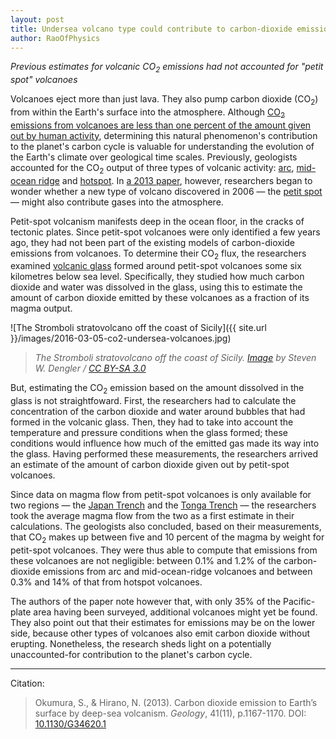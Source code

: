 ```yaml
---
layout: post
title: Undersea volcano type could contribute to carbon-dioxide emissions
author: RaoOfPhysics
---
```


_Previous estimates for volcanic CO<sub>2</sub> emissions had not accounted for "petit spot" volcanoes_

Volcanoes eject more than just lava.
They also pump carbon dioxide (CO<sub>2</sub>) from within the Earth's surface into the atmosphere.
Although [CO<sub>2</sub> emissions from volcanoes are less than one percent of the amount given out by human activity](http://volcanoes.usgs.gov/vhp/gas_climate.html), determining this natural phenomenon's contribution to the planet's carbon cycle is valuable for understanding the evolution of the Earth's climate over geological time scales.
Previously, geologists accounted for the CO<sub>2</sub> output of three types of volcanic activity: [arc](https://en.wikipedia.org/wiki/Volcanic_arc), [mid-ocean ridge](https://en.wikipedia.org/wiki/Mid-ocean_ridge) and [hotspot](https://en.wikipedia.org/wiki/Hotspot_%28geology%29).
In [a 2013 paper](http://dx.doi.org/10.1130/G34620.1), however, researchers began to wonder whether a new type of volcano discovered in 2006 &mdash; the [petit spot](http://news.nationalgeographic.com/news/2006/07/060727-new-volcano.html) &mdash; might also contribute gases into the atmosphere.

Petit-spot volcanism manifests deep in the ocean floor, in the cracks of tectonic plates.
Since petit-spot volcanoes were only identified a few years ago, they had not been part of the existing models of carbon-dioxide emissions from volcanoes.
To determine their CO<sub>2</sub> flux, the researchers examined [volcanic glass](https://en.wikipedia.org/wiki/Volcanic_glass) formed around petit-spot volcanoes some six kilometres below sea level.
Specifically, they studied how much carbon dioxide and water was dissolved in the glass, using this to estimate the amount of carbon dioxide emitted by these volcanoes as a fraction of its magma output.

![The Stromboli stratovolcano off the coast of Sicily]({{ site.url }}/images/2016-03-05-co2-undersea-volcanoes.jpg)

> _The Stromboli stratovolcano off the coast of Sicily. [Image](https://en.wikipedia.org/wiki/File:DenglerSW-Stromboli-20040928-1230x800.jpg) by Steven W. Dengler / [CC BY-SA 3.0](https://creativecommons.org/licenses/by-sa/3.0/)_

But, estimating the CO<sub>2</sub> emission based on the amount dissolved in the glass is not straightfoward.
First, the researchers had to calculate the concentration of the carbon dioxide and water around bubbles that had formed in the volcanic glass.
Then, they had to take into account the temperature and pressure conditions when the glass formed; these conditions would influence how much of the emitted gas made its way into the glass.
Having performed these measurements, the researchers arrived an estimate of the amount of carbon dioxide given out by petit-spot volcanoes.

Since data on magma flow from petit-spot volcanoes is only available for two regions &mdash; the [Japan Trench](https://en.wikipedia.org/wiki/Japan_Trench) and the [Tonga Trench](https://en.wikipedia.org/wiki/Tonga_Trench) &mdash; the researchers took the average magma flow from the two as a first estimate in their calculations.
The geologists also concluded, based on their measurements, that CO<sub>2</sub> makes up between five and 10 percent of the magma by weight for petit-spot volcanoes.
They were thus able to compute that emissions from these volcanoes are not negligible: between 0.1% and 1.2% of the carbon-dioxide emissions from arc and mid-ocean-ridge volcanoes and between 0.3% and 14% of that from hotspot volcanoes.

The authors of the paper note however that, with only 35% of the Pacific-plate area having been surveyed, additional volcanoes might yet be found.
They also point out that their estimates for emissions may be on the lower side, because other types of volcanoes also emit carbon dioxide without erupting.
Nonetheless, the research sheds light on a potentially unaccounted-for contribution to the planet's carbon cycle.

---
Citation:

> Okumura, S., & Hirano, N. (2013). Carbon dioxide emission to Earth’s surface by deep-sea volcanism. _Geology_, 41(11), p.1167-1170. DOI: [10.1130/G34620.1](http://dx.doi.org/10.1130/G34620.1)
